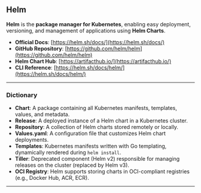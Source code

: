 ## Helm

**Helm** is the **package manager for Kubernetes**, enabling easy deployment, versioning, and management of applications using **Helm Charts**.

- **Official Docs**: [https://helm.sh/docs/](https://helm.sh/docs/)
- **GitHub Repository**: [https://github.com/helm/helm](https://github.com/helm/helm)
- **Helm Chart Hub**: [https://artifacthub.io/](https://artifacthub.io/)
- **CLI Reference**: [https://helm.sh/docs/helm/](https://helm.sh/docs/helm/)

---

### Dictionary

- **Chart**: A package containing all Kubernetes manifests, templates, values, and metadata.
- **Release**: A deployed instance of a Helm chart in a Kubernetes cluster.
- **Repository**: A collection of Helm charts stored remotely or locally.
- **Values.yaml**: A configuration file that customizes Helm chart deployments.
- **Templates**: Kubernetes manifests written with Go templating, dynamically rendered during `helm install`.
- **Tiller**: Deprecated component (Helm v2) responsible for managing releases on the cluster (replaced by Helm v3).
- **OCI Registry**: Helm supports storing charts in OCI-compliant registries (e.g., Docker Hub, ACR, ECR).

---
